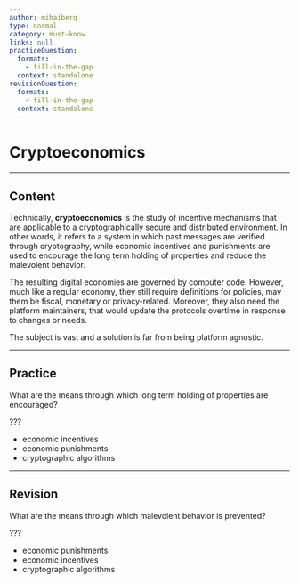 ```yaml
---
author: mihaiberq
type: normal
category: must-know
links: null
practiceQuestion:
  formats:
    - fill-in-the-gap
  context: standalone
revisionQuestion:
  formats:
    - fill-in-the-gap
  context: standalone
---
```


# Cryptoeconomics


---

## Content

Technically, **cryptoeconomics** is the study of incentive mechanisms that are applicable to a cryptographically secure and distributed environment. In other words, it refers to a system in which past messages are verified through cryptography, while economic incentives and punishments are used to encourage the long term holding of properties and reduce the malevolent behavior.

The resulting digital economies are governed by computer code. However, much like a regular economy, they still require definitions for policies, may them be fiscal, monetary or privacy-related. Moreover, they also need the platform maintainers, that would update the protocols overtime in response to changes or needs.

The subject is vast and a solution is far from being platform agnostic.


---

## Practice

What are the means through which long term holding of properties are encouraged?

???

- economic incentives
- economic punishments
- cryptographic algorithms


---

## Revision

What are the means through which malevolent behavior is prevented?

???

- economic punishments
- economic incentives
- cryptographic algorithms
